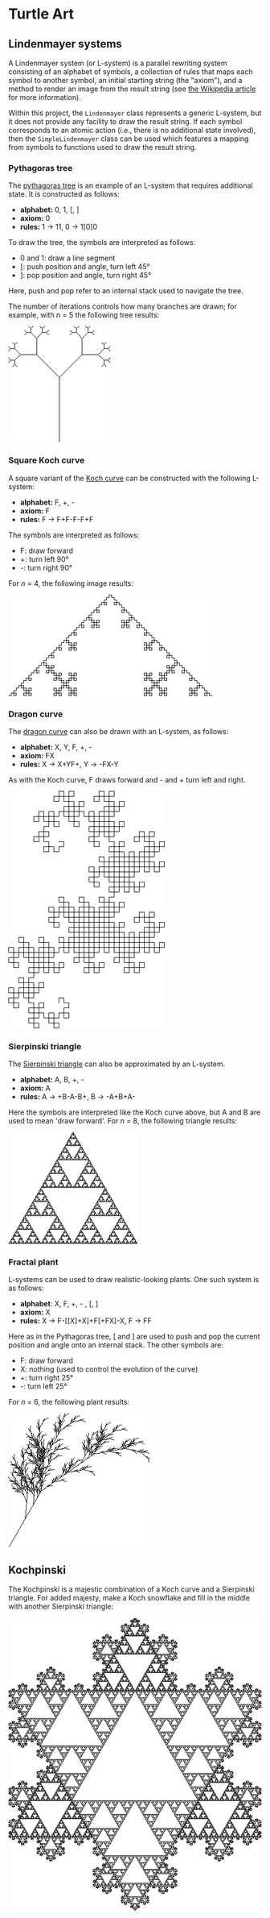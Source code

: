 # Turtle Art

## Lindenmayer systems

A Lindenmayer system (or L-system) is a parallel rewriting system consisting of
an alphabet of symbols, a collection of rules that maps each symbol to another
symbol, an initial starting string (the "axiom"), and a method to render an
image from the result string (see [the Wikipedia
article](https://wikipedia.org/wiki/L-system) for more information).

Within this project, the `Lindenmayer` class represents a generic L-system,
but it does not provide any facility to draw the result string. If each
symbol corresponds to an atomic action (i.e., there is no additional state
involved), then the `SimpleLindenmayer` class can be used which features a
mapping from symbols to functions used to draw the result string.

### Pythagoras tree

The [pythagoras tree](https://wikipedia.org/wiki/Pythagoras_tree_(fractal)) is
an example of an L-system that requires additional state. It is constructed
as follows:

- **alphabet:** 0, 1, \[, \]
- **axiom:** 0
- **rules:** 1 → 11, 0 → 1\[0\]0

To draw the tree, the symbols are interpreted as follows:

- 0 and 1: draw a line segment
- \[: push position and angle, turn left 45°
- \]: pop position and angle, turn right 45°

Here, push and pop refer to an internal stack used to navigate the tree.

The number of iterations controls how many branches are drawn; for example,
with *n* = 5 the following tree results:

![pythagoras tree](ex/pythagoras_tree.png)

### Square Koch curve

A square variant of the [Koch curve](https://wikipedia.org/wiki/Koch_curve) can
be constructed with the following L-system:

- **alphabet:** F, +, -
- **axiom:** F
- **rules:** F → F+F-F-F+F

The symbols are interpreted as follows:

- F: draw forward
- +: turn left 90°
- \-: turn right 90°

For *n* = 4, the following image results:

![square koch curve](ex/lindenkoch.png)

### Dragon curve

The [dragon curve](https://wikipedia.org/wiki/Dragon_curve) can also be drawn
with an L-system, as follows:

- **alphabet:** X, Y, F, +, -
- **axiom:** FX
- **rules:** X → X+YF+, Y → -FX-Y

As with the Koch curve, F draws forward and - and + turn left and right.

![dragon](ex/dragon.png)

### Sierpinski triangle

The [Sierpinski triangle](https://wikipedia.org/wiki/Sierpinski_triangle) can
also be approximated by an L-system.

- **alphabet:** A, B, +, -
- **axiom:** A
- **rules:** A → +B-A-B+, B → -A+B+A-

Here the symbols are interpreted like the Koch curve above, but A and B are
used to mean 'draw forward'. For *n* = 8, the following triangle results:

![sierpinski triangle](ex/lindenpinski.png)

### Fractal plant

L-systems can be used to draw realistic-looking plants. One such system is as
follows:

- **alphabet**: X, F, +, - , \[, \]
- **axiom:** X
- **rules:** X → F-\[\[X\]+X\]+F\[+FX\]-X, F → FF

Here as in the Pythagoras tree, \[ and \] are used to push and pop the current
position and angle onto an internal stack. The other symbols are:

- F: draw forward
- X: nothing (used to control the evolution of the curve)
- +: turn right 25°
- \-: turn left 25°

For *n* = 6, the following plant results:

![plant](ex/plant.png)

## Kochpinski

The Kochpinski is a majestic combination of a Koch curve and a Sierpinski
triangle. For added majesty, make a Koch snowflake and fill in the middle with
another Sierpinski triangle:

![kochpinski snowflake](ex/kochpinski_flake.png)
